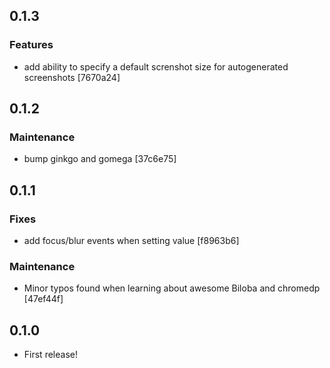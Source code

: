 ## 0.1.3

### Features
- add ability to specify a default screnshot size for autogenerated screenshots [7670a24]

## 0.1.2

### Maintenance
- bump ginkgo and gomega [37c6e75]

## 0.1.1

### Fixes
- add focus/blur events when setting value [f8963b6]

### Maintenance
- Minor typos found when learning about awesome Biloba and chromedp [47ef44f]

## 0.1.0

- First release!

